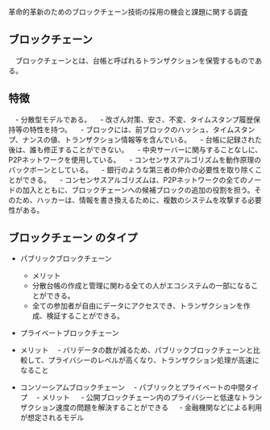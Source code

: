 革命的革新のためのブロックチェーン技術の採用の機会と課題に関する調査

## ブロックチェーン
　ブロックチェーンとは、台帳と呼ばれるトランザクションを保管するものである。
## 特徴
　- 分散型モデルである。
　- 改ざん対策、安さ、不変、タイムスタンプ履歴保持等の特性を持つ。
　- ブロックには、前ブロックのハッシュ、タイムスタンプ、ナンスの値、トランザクション情報等を含んでいる。
　- 台帳に記録された後は、誰も修正することができない。
　- 中央サーバーに関与することなしに、P2Pネットワークを使用している。
　- コンセンサスアルゴリズムを動作原理のバックボーンとしている。
　- 銀行のような第三者の仲介の必要性を取り除くことができる。
　- コンセンサスアルゴリズムは、P2Pネットワークの全てのノードの加入とともに、ブロックチェーンへの候補ブロックの追加の役割を担う。そのため、ハッカーは、情報を書き換えるために、複数のシステムを攻撃する必要性がある。

## ブロックチェーン のタイプ
- パブリックブロックチェーン
  - メリット 
   - 分散台帳の作成と管理に関わる全ての人がエコシステムの一部になることができる。
   - 全ての参加者が自由にデータにアクセスでき、トランザクションを作成、検証することができる。

- プライベートブロックチェーン 
 - メリット
　- バリデータの数が減るため、パブリックブロックチェーンと比較して、プライバシーのレベルが高くなり、トランザクション処理が高速になること

- コンソーシアムブロックチェーン 
　- パブリックとプライベートの中間タイプ
　- メリット
　 - 公開ブロックチェーン内のプライバシーと低速なトランザクション速度の問題を解決することができる
　 - 金融機関などによる利用が想定されるモデル
